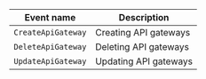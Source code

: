 | Event name | Description |
--- | ---
| `CreateApiGateway` | Creating API gateways |
| `DeleteApiGateway` | Deleting API gateways |
| `UpdateApiGateway` | Updating API gateways |